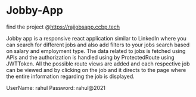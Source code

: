 # Jobby-App

find the project @https://rajjobsapp.ccbp.tech

Jobby app is a responsive react application similar to LinkedIn where you can search for different jobs and also add filters to your jobs search based on salary and employment type.
The data related to jobs is fetched using APIs and the authorization is handled using by ProtectedRoute using JWTToken. All the possible route views are added and each respective job 
can be viewed and by clicking on the job and it directs to the page where the entire information regarding the job is displayed.

UserName: rahul
Password: rahul@2021

